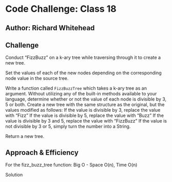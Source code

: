 # Code Challenge: Class 18

## Author: Richard Whitehead

## Challenge

Conduct “FizzBuzz” on a k-ary tree while traversing through it to create a new tree.

Set the values of each of the new nodes depending on the corresponding node value in the source tree.


Write a function called `FizzBuzzTree` which takes a k-ary tree as an argument.
Without utilizing any of the built-in methods available to your language, determine whether or not the value of each node is divisible by 3, 5 or both. Create a new tree with the same structure as the original, but the values modified as follows:
If the value is divisible by 3, replace the value with “Fizz”
If the value is divisible by 5, replace the value with “Buzz”
If the value is divisible by 3 and 5, replace the value with “FizzBuzz”
If the value is not divisible by 3 or 5, simply turn the number into a String.

Return a new tree.

## Approach & Efficiency
For the fizz_buzz_tree function:
Big O - Space O(n), Time O(n)

Solution